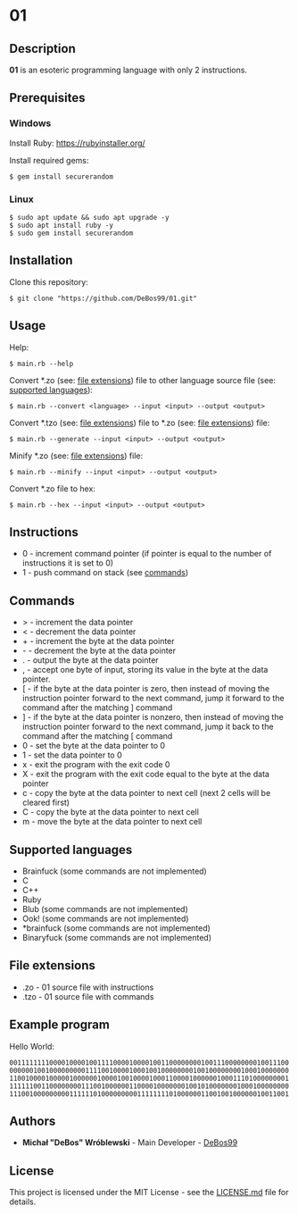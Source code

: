 # 01

## Description

**01** is an esoteric programming language with only 2 instructions.

## Prerequisites

### Windows

Install Ruby: https://rubyinstaller.org/

Install required gems:

`$ gem install securerandom`

### Linux

```
$ sudo apt update && sudo apt upgrade -y
$ sudo apt install ruby -y
$ sudo gem install securerandom
```

## Installation

Clone this repository:

`$ git clone "https://github.com/DeBos99/01.git"`

## Usage

Help:

`$ main.rb --help`

Convert \*.zo (see: [file extensions](#file-extensions)) file to other language source file (see: [supported languages](#supported-languages)):

`$ main.rb --convert <language> --input <input> --output <output>`

Convert \*.tzo (see: [file extensions](#file-extensions)) file to \*.zo (see: [file extensions](#file-extensions)) file:

`$ main.rb --generate --input <input> --output <output>`

Minify \*.zo (see: [file extensions](#file-extensions)) file:

`$ main.rb --minify --input <input> --output <output>`

Convert \*.zo file to hex:

`$ main.rb --hex --input <input> --output <output>`

## Instructions

* 0 - increment command pointer (if pointer is equal to the number of instructions it is set to 0)
* 1 - push command on stack (see [commands](#commands))

## Commands

* \> - increment the data pointer
* < - decrement the data pointer
* \+ - increment the byte at the data pointer
* \- - decrement the byte at the data pointer
* . - output the byte at the data pointer
* , - accept one byte of input, storing its value in the byte at the data pointer.
* \[ - if the byte at the data pointer is zero, then instead of moving the instruction pointer forward to the next command, jump it forward to the command after the matching \] command
* \] - if the byte at the data pointer is nonzero, then instead of moving the instruction pointer forward to the next command, jump it back to the command after the matching \[ command
* 0 - set the byte at the data pointer to 0
* 1 - set the data pointer to 0
* x - exit the program with the exit code 0
* X - exit the program with the exit code equal to the byte at the data pointer
* c - copy the byte at the data pointer to next cell (next 2 cells will be cleared first)
* C - copy the byte at the data pointer to next cell
* m - move the byte at the data pointer to next cell

## Supported languages

* Brainfuck (some commands are not implemented)
* C
* C++
* Ruby
* Blub (some commands are not implemented)
* Ook! (some commands are not implemented)
* \*brainfuck (some commands are not implemented)
* Binaryfuck (some commands are not implemented)

## File extensions

* .zo - 01 source file with instructions
* .tzo - 01 source file with commands

## Example program

Hello World:

`00111111110000100001001111000010000100110000000010011100000000100111000000001001000000000111100100001000100100000000100100000000100010000000110010000100000100000010000100100001000110000100000010001110100000000111111100110000000011100100000011000010000000100101000000010001000000001110010000000001111110100000000011111111010000001100100100000010011001`

## Authors

* **Michał "DeBos" Wróblewski** - Main Developer - [DeBos99](https://github.com/DeBos99)

## License

This project is licensed under the MIT License - see the [LICENSE.md](LICENSE.md) file for details.
